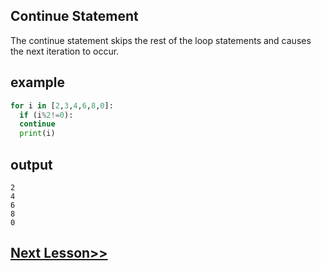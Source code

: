 ## Continue Statement
The continue statement skips the rest of the loop statements and causes the next iteration to occur.
## example
```python
for i in [2,3,4,6,8,0]:
  if (i%2!=0):
  continue
  print(i)
  ```
  ## output
  ```
2
4
6
8
0

```
## [Next Lesson>>](https://replit.com/@codewithharry/20-Day20-Functions)